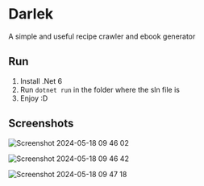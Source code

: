 
# Darlek

A simple and useful recipe crawler and ebook generator

## Run

1. Install .Net 6
2. Run `dotnet run` in the folder where the sln file is 
3. Enjoy :D

## Screenshots

![Screenshot 2024-05-18 09 46 02](https://github.com/furesoft/Darlek/assets/4117602/fb15c255-9153-4311-9a61-292cc2481699)

![Screenshot 2024-05-18 09 46 42](https://github.com/furesoft/Darlek/assets/4117602/57752070-5842-4271-a2dc-809d403b1d53)

![Screenshot 2024-05-18 09 47 18](https://github.com/furesoft/Darlek/assets/4117602/8fb2ece2-cf5b-4d70-bbc0-c520373992f5)
